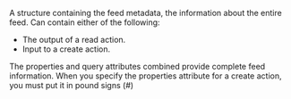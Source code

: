 A structure containing the feed metadata, the information about the entire feed.
Can contain either of the following:

- The output of a read action.
- Input to a create action.

The properties and query attributes combined provide complete feed information.
When you specify the properties attribute for a create action, you must put it in pound signs (#)